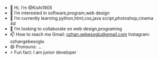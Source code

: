 - 👋 Hi, I’m @Kishi1905
- 👀 I’m interested in software,program,web design
- 🌱 I’m currently learning python,html,css,java script,photoshop,cinema 4d
- 💞️ I’m looking to collaborate on web design,programing
- 📫 How to reach me Gmail: ozhan.gebesoglu@gmail.com Instagram: ozhangebesoglu
- 😄 Pronouns: ...
- ⚡ Fun fact: I am junior developer 

<!---
Kishi1905/Kishi1905 is a ✨ special ✨ repository because its `README.md` (this file) appears on your GitHub profile.
You can click the Preview link to take a look at your changes.
--->
